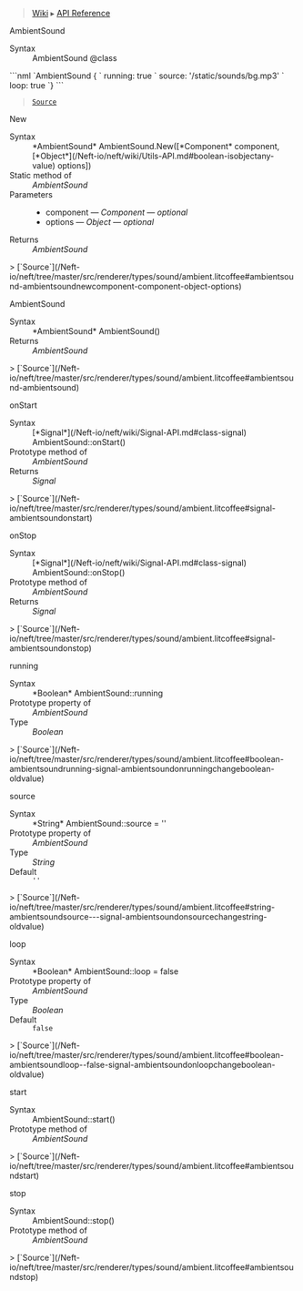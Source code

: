 > [Wiki](Home) ▸ [API Reference](API-Reference)

AmbientSound
<dl><dt>Syntax</dt><dd>AmbientSound @class</dd></dl>
```nml
`AmbientSound {
`   running: true
`   source: '/static/sounds/bg.mp3'
`   loop: true
`}
```

> [`Source`](/Neft-io/neft/tree/master/src/renderer/types/sound/ambient.litcoffee#ambientsound-class)

New
<dl><dt>Syntax</dt><dd>*AmbientSound* AmbientSound.New([*Component* component, [*Object*](/Neft-io/neft/wiki/Utils-API.md#boolean-isobjectany-value) options])</dd><dt>Static method of</dt><dd><i>AmbientSound</i></dd><dt>Parameters</dt><dd><ul><li>component — <i>Component</i> — <i>optional</i></li><li>options — <i>Object</i> — <i>optional</i></li></ul></dd><dt>Returns</dt><dd><i>AmbientSound</i></dd></dl>
> [`Source`](/Neft-io/neft/tree/master/src/renderer/types/sound/ambient.litcoffee#ambientsound-ambientsoundnewcomponent-component-object-options)

AmbientSound
<dl><dt>Syntax</dt><dd>*AmbientSound* AmbientSound()</dd><dt>Returns</dt><dd><i>AmbientSound</i></dd></dl>
> [`Source`](/Neft-io/neft/tree/master/src/renderer/types/sound/ambient.litcoffee#ambientsound-ambientsound)

onStart
<dl><dt>Syntax</dt><dd>[*Signal*](/Neft-io/neft/wiki/Signal-API.md#class-signal) AmbientSound::onStart()</dd><dt>Prototype method of</dt><dd><i>AmbientSound</i></dd><dt>Returns</dt><dd><i>Signal</i></dd></dl>
> [`Source`](/Neft-io/neft/tree/master/src/renderer/types/sound/ambient.litcoffee#signal-ambientsoundonstart)

onStop
<dl><dt>Syntax</dt><dd>[*Signal*](/Neft-io/neft/wiki/Signal-API.md#class-signal) AmbientSound::onStop()</dd><dt>Prototype method of</dt><dd><i>AmbientSound</i></dd><dt>Returns</dt><dd><i>Signal</i></dd></dl>
> [`Source`](/Neft-io/neft/tree/master/src/renderer/types/sound/ambient.litcoffee#signal-ambientsoundonstop)

running
<dl><dt>Syntax</dt><dd>*Boolean* AmbientSound::running</dd><dt>Prototype property of</dt><dd><i>AmbientSound</i></dd><dt>Type</dt><dd><i>Boolean</i></dd></dl>
> [`Source`](/Neft-io/neft/tree/master/src/renderer/types/sound/ambient.litcoffee#boolean-ambientsoundrunning-signal-ambientsoundonrunningchangeboolean-oldvalue)

source
<dl><dt>Syntax</dt><dd>*String* AmbientSound::source = ''</dd><dt>Prototype property of</dt><dd><i>AmbientSound</i></dd><dt>Type</dt><dd><i>String</i></dd><dt>Default</dt><dd><code>''</code></dd></dl>
> [`Source`](/Neft-io/neft/tree/master/src/renderer/types/sound/ambient.litcoffee#string-ambientsoundsource---signal-ambientsoundonsourcechangestring-oldvalue)

loop
<dl><dt>Syntax</dt><dd>*Boolean* AmbientSound::loop = false</dd><dt>Prototype property of</dt><dd><i>AmbientSound</i></dd><dt>Type</dt><dd><i>Boolean</i></dd><dt>Default</dt><dd><code>false</code></dd></dl>
> [`Source`](/Neft-io/neft/tree/master/src/renderer/types/sound/ambient.litcoffee#boolean-ambientsoundloop--false-signal-ambientsoundonloopchangeboolean-oldvalue)

start
<dl><dt>Syntax</dt><dd>AmbientSound::start()</dd><dt>Prototype method of</dt><dd><i>AmbientSound</i></dd></dl>
> [`Source`](/Neft-io/neft/tree/master/src/renderer/types/sound/ambient.litcoffee#ambientsoundstart)

stop
<dl><dt>Syntax</dt><dd>AmbientSound::stop()</dd><dt>Prototype method of</dt><dd><i>AmbientSound</i></dd></dl>
> [`Source`](/Neft-io/neft/tree/master/src/renderer/types/sound/ambient.litcoffee#ambientsoundstop)

